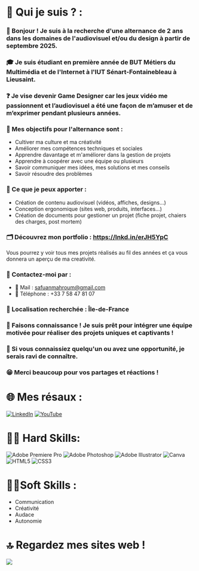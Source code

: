 # 💫 Qui je suis ? :

### 👋 Bonjour ! Je suis à la recherche d'une alternance de 2 ans dans les domaines de l'audiovisuel et/ou du design à partir de septembre 2025.

### 🎓 Je suis étudiant en première année de BUT Métiers du Multimédia et de l'Internet à l'IUT Sénart-Fontainebleau à Lieusaint.

### ❓ Je vise devenir Game Designer car les jeux vidéo me passionnent et l’audiovisuel a été une façon de m’amuser et de m’exprimer pendant plusieurs années.

### 📌 Mes objectifs pour l'alternance sont :
- Cultiver ma culture et ma créativité
- Améliorer mes compétences techniques et sociales
- Apprendre davantage et m'améliorer dans la gestion de projets
- Apprendre à coopérer avec une équipe ou plusieurs
- Savoir communiquer mes idées, mes solutions et mes conseils
- Savoir résoudre des problèmes

### 💼 Ce que je peux apporter :
- Création de contenu audiovisuel (vidéos, affiches, designs...)
- Conception ergonomique (sites web, produits, interfaces...)
- Création de documents pour gestioner un projet (fiche projet, chaiers des charges, post mortem)

### 🗂️ Découvrez mon portfolio : https://lnkd.in/erJH5YpC
Vous pourrez y voir tous mes projets réalisés au fil des années et ça vous donnera un aperçu de ma creativité.

### 📩 Contactez-moi par :
- 📧 Mail : safuanmahroum@gmail.com
- 📱 Téléphone : +33 7 58 47 81 07

### 📍 Localisation recherchée : Île-de-France

### 🤝 Faisons connaissance ! Je suis prêt pour intégrer une équipe motivée pour réaliser des projets uniques et captivants !

### 👀 Si vous connaissiez quelqu'un ou avez une opportunité, je serais ravi de connaître.

### 😁 Merci beaucoup pour vos partages et réactions !

# 🌐 Mes résaux :
[![LinkedIn](https://img.shields.io/badge/LinkedIn-%230077B5.svg?logo=linkedin&logoColor=white)](https://linkedin.com/in/SafuanMahroum) [![YouTube](https://img.shields.io/badge/YouTube-%23FF0000.svg?logo=YouTube&logoColor=white)](https://youtube.com/@ThePanterSwit) 

# 👨‍💻 Hard Skills:
![Adobe Premiere Pro](https://img.shields.io/badge/Adobe%20Premiere%20Pro-9999FF.svg?style=for-the-badge&logo=Adobe%20Premiere%20Pro&logoColor=white) ![Adobe Photoshop](https://img.shields.io/badge/adobe%20photoshop-%2331A8FF.svg?style=for-the-badge&logo=adobe%20photoshop&logoColor=white) ![Adobe Illustrator](https://img.shields.io/badge/adobe%20illustrator-%23FF9A00.svg?style=for-the-badge&logo=adobe%20illustrator&logoColor=white) ![Canva](https://img.shields.io/badge/Canva-%2300C4CC.svg?style=for-the-badge&logo=Canva&logoColor=white) ![HTML5](https://img.shields.io/badge/html5-%23E34F26.svg?style=for-the-badge&logo=html5&logoColor=white) ![CSS3](https://img.shields.io/badge/css3-%231572B6.svg?style=for-the-badge&logo=css3&logoColor=white)

# 👨‍🎓Soft Skills :
- Communication
- Créativité
- Audace
- Autonomie

# 🔝 Regardez mes sites web !
![](https://github-contributor-stats.vercel.app/api?username=SafuanMahroum&limit=5&theme=tokyonight&combine_all_yearly_contributions=true)
